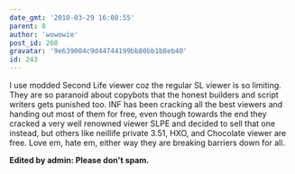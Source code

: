 ```yaml
---
date_gmt: '2010-03-29 16:08:55'
parent: 0
author: 'wowowie'
post_id: 260
gravatar: '9e639004c9d44744199bb80bb1b8eb40'
id: 243
---
```


I use modded Second Life viewer coz the regular SL viewer is so limiting. They are so paranoid about copybots that the honest builders and script writers gets punished too. INF has been cracking all the best viewers and handing out most of them for free, even though towards the end they cracked a very well renowned viewer SLPE and decided to sell that one instead, but others like neillife private 3.51, HXO, and Chocolate viewer are free. Love em, hate em, either way they are breaking barriers down for all.

<b>Edited by admin: Please don't spam.</b>